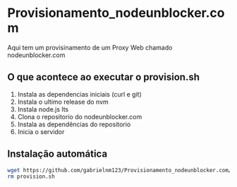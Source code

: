 # Provisionamento_nodeunblocker.com

Aqui tem um provisinamento de um Proxy Web chamado nodeunblocker.com

## O que acontece ao executar o provision.sh

1. Instala as dependencias iniciais (curl e git)
1. Instala o ultimo release do nvm
1. Instala node.js lts
1. Clona o repositorio do nodeunblocker.com
1. Instala as dependências do repositorio
1. Inicia o servidor

## Instalação automática

``` bash
wget https://github.com/gabrielnm123/Provisionamento_nodeunblocker.com/raw/main/provision.sh && sudo ./provision.sh
rm provision.sh
```
